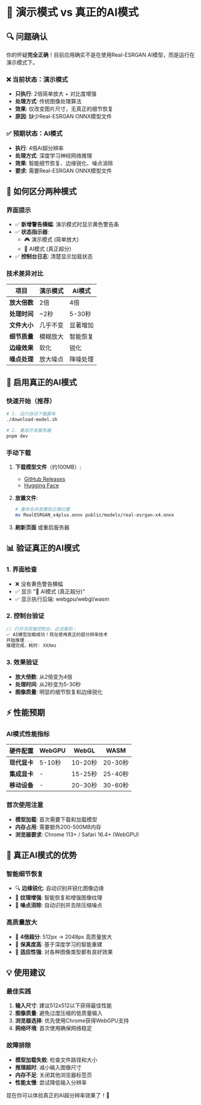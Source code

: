 # 🤖 演示模式 vs 真正的AI模式

## 🔍 问题确认

你的怀疑**完全正确**！目前应用确实不是在使用Real-ESRGAN AI模型，而是运行在演示模式下。

### ❌ 当前状态：演示模式
- **只执行**: 2倍简单放大 + 对比度增强
- **处理方式**: 传统图像处理算法
- **效果**: 仅改变图片尺寸，无真正的细节恢复
- **原因**: 缺少Real-ESRGAN ONNX模型文件

### ✅ 预期状态：AI模式  
- **执行**: 4倍AI超分辨率
- **处理方式**: 深度学习神经网络推理
- **效果**: 智能细节恢复、边缘锐化、噪点消除
- **要求**: 需要Real-ESRGAN ONNX模型文件

## 🎯 如何区分两种模式

### 界面提示
- ✅ **新增警告横幅**: 演示模式时显示黄色警告条
- ✅ **状态指示器**: 
  - 🎮 演示模式 (简单放大)
  - 🤖 AI模式 (真正超分)
- ✅ **控制台日志**: 清楚显示加载状态

### 技术差异对比

| 项目 | 演示模式 | AI模式 |
|------|----------|--------|
| **放大倍数** | 2倍 | 4倍 |
| **处理时间** | ~2秒 | 5-30秒 |
| **文件大小** | 几乎不变 | 显著增加 |
| **细节质量** | 模糊放大 | 智能恢复 |
| **边缘效果** | 软化 | 锐化 |
| **噪点处理** | 放大噪点 | 降噪处理 |

## 🚀 启用真正的AI模式

### 快速开始（推荐）
```bash
# 1. 运行自动下载脚本
./download-model.sh

# 2. 重启开发服务器
pnpm dev
```

### 手动下载
1. **下载模型文件**（约100MB）:
   - [GitHub Releases](https://github.com/xinntao/Real-ESRGAN/releases/download/v0.1.0/RealESRGAN_x4plus.onnx)
   - [Hugging Face](https://huggingface.co/skytnt/Real-ESRGAN/resolve/main/RealESRGAN_x4plus.onnx)

2. **放置文件**:
   ```bash
   # 重命名并放置到正确位置
   mv RealESRGAN_x4plus.onnx public/models/real-esrgan-x4.onnx
   ```

3. **刷新页面** 或重启服务器

## 📊 验证真正的AI模式

### 1. 界面检查
- ❌ 没有黄色警告横幅
- ✅ 显示 "🤖 AI模式 (真正超分)"
- ✅ 显示执行后端: webgpu/webgl/wasm

### 2. 控制台验证
```javascript
// 打开浏览器控制台，应该看到：
✅ AI模型加载成功！现在使用真正的超分辨率技术
开始推理...
推理完成，耗时: XXXms
```

### 3. 效果验证
- **放大倍数**: 从2倍变为4倍
- **处理时间**: 从2秒变为5-30秒
- **图像质量**: 明显的细节恢复和边缘锐化

## ⚡ 性能预期

### AI模式性能指标
| 硬件配置 | WebGPU | WebGL | WASM |
|----------|--------|-------|------|
| **现代显卡** | 5-10秒 | 10-20秒 | 20-30秒 |
| **集成显卡** | - | 15-25秒 | 25-40秒 |
| **移动设备** | - | 20-30秒 | 30-60秒 |

### 首次使用注意
- **模型加载**: 首次需要下载和加载模型
- **内存占用**: 需要额外200-500MB内存
- **浏览器要求**: Chrome 113+ / Safari 16.4+ (WebGPU)

## 🎉 真正AI模式的优势

### 智能细节恢复
- 🔍 **边缘锐化**: 自动识别并锐化图像边缘
- 🎨 **纹理增强**: 智能恢复和增强图像纹理
- 🧹 **噪点消除**: 自动识别并去除压缩噪点

### 高质量放大
- 📐 **4倍超分**: 512px → 2048px 高质量放大
- 🎯 **保真度高**: 基于深度学习的智能重建
- 🔄 **适应性强**: 对各种图像类型都有良好效果

## 💡 使用建议

### 最佳实践
1. **输入尺寸**: 建议512x512以下获得最佳性能
2. **图像质量**: 避免过度压缩的低质量输入
3. **浏览器选择**: 优先使用Chrome获得WebGPU支持
4. **网络环境**: 首次使用确保网络稳定

### 故障排除
- **模型加载失败**: 检查文件路径和大小
- **推理超时**: 减小输入图像尺寸
- **内存不足**: 关闭其他浏览器标签页
- **性能太慢**: 尝试降低输入分辨率

现在你可以体验真正的AI超分辨率效果了！🚀
